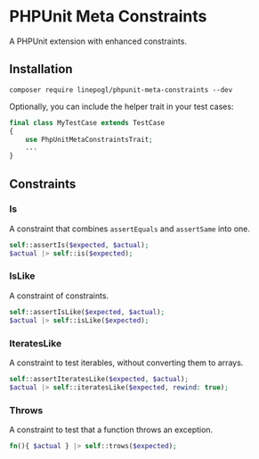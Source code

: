 # PHPUnit Meta Constraints

A PHPUnit extension with enhanced constraints.


## Installation

```shell
composer require linepogl/phpunit-meta-constraints --dev
```

Optionally, you can include the helper trait in your test cases:

```php
final class MyTestCase extends TestCase
{
    use PhpUnitMetaConstraintsTrait;
    ...
}
```


## Constraints

### Is

A constraint that combines `assertEquals` and `assertSame` into one.

```php
self::assertIs($expected, $actual);
$actual |> self::is($expected);
```

### IsLike

A constraint of constraints.

```php
self::assertIsLike($expected, $actual);
$actual |> self::isLike($expected);
```

### IteratesLike

A constraint to test iterables, without converting them to arrays.

```php
self::assertIteratesLike($expected, $actual);
$actual |> self::iteratesLike($expected, rewind: true);
```

### Throws

A constraint to test that a function throws an exception.

```php
fn(){ $actual } |> self::trows($expected);
```
